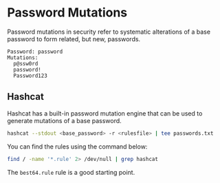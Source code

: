 # Password Mutations

Password mutations in security refer to systematic alterations of a base password to form related, but new, passwords.

```text title="Mutation Example"
Password: password
Mutations:
  p@ssw0rd
  password!
  Password123
```

## Hashcat

Hashcat has a built-in password mutation engine that can be used to generate mutations of a base password.

```bash title="Hashcat"
hashcat --stdout <base_password> -r <rulesfile> | tee passwords.txt
```

You can find the rules using the command below:

```bash title="Find Hashcat Rules"
find / -name '*.rule' 2> /dev/null | grep hashcat
```

The `best64.rule` rule is a good starting point.